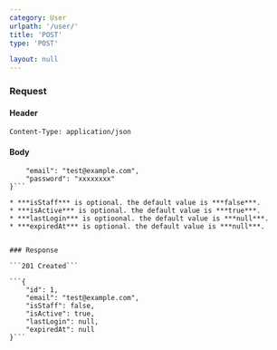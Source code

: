 ```yaml
---
category: User
urlpath: '/user/'
title: 'POST'
type: 'POST'

layout: null
---
```


### Request

#### Header

```Content-Type: application/json```

#### Body

```{
	"email": "test@example.com",
	"password": "xxxxxxxx"
}```

* ***isStaff*** is optional. the default value is ***false***.
* ***isActive*** is optional. the default value is ***true***.
* ***lastLogin*** is optioonal. the default value is ***null***.
* ***expiredAt*** is optional. the default value is ***null***.


### Response

```201 Created```

```{
    "id": 1,
    "email": "test@example.com",
    "isStaff": false,
    "isActive": true,
    "lastLogin": null,
    "expiredAt": null
}```


